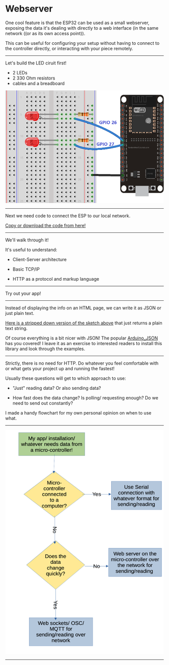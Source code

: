 # Webserver

One cool feature is that the ESP32 can be used as a small webserver, exposing the data it's dealing with directly to a web interface (in the same network ((or as its own access point)).

This can be useful for configuring your setup without having to connect to the controller directly, or interacting with your piece remotely.

---

Let's build the LED ciruit first!

- 2 LEDs
- 2 330 Ohm resistors
- cables and a breadboard

![esp led circuit](../assets/esp32_web_server_schematic.webp)

---

Next we need code to connect the ESP to our local network.

[Copy or download the code from here!](https://github.com/lislis/workshop-intro-physical-computing/blob/main/code/esp32/esp32-webserver/esp32-webserver.ino)

---

We'll walk through it!

It's useful to understand:

- Client-Server architecture

- Basic TCP/IP

- HTTP as a protocol and markup language

---

Try out your app!

---

Instead of displaying the info on an HTML page, we can write it as JSON or just plain text.

[Here is a stripped down version of the sketch above](https://github.com/lislis/workshop-intro-physical-computing/blob/main/code/esp32/esp32_webserver_txt/esp32_webserver_txt.ino) that just returns a plain text string.

Of course everything is a bit nicer with JSON! The popular [Arduino_JSON](https://github.com/arduino-libraries/Arduino_JSON) has you covered! I leave it as an exercise to interested readers to install this library and look through the examples.

---

Strictly, there is no need for HTTP. Do whatever you feel comfortable with or what gets your project up and running the fastest!

Usually these questions will get to which approach to use:

- "Just" reading data? Or also sending data?

- How fast does the data change? Is polling/ requesting enough? Do we need to send out constantly?

I made a handy flowchart for my own personal opinion on when to use what.

---

![flowchart](../assets/flowchart1.png)

---
